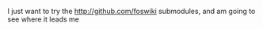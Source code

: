 
I just want to try the http://github.com/foswiki submodules, and am going to see where it leads me
